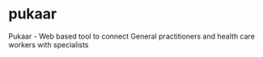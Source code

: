 # pukaar
Pukaar - Web based tool to connect General practitioners and health care workers with specialists
